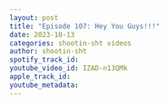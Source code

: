 ```yaml
---
layout: post
title: "Episode 107: Hey You Guys!!!"
date: 2023-10-13
categories: shootin-sht videos
author: shootin-sht
spotify_track_id: 
youtube_video_id: IZAD-n13QMk
apple_track_id: 
youtube_metadata: 
---
```


